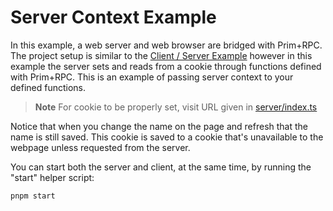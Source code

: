 # Server Context Example

In this example, a web server and web browser are bridged with Prim+RPC. The
project setup is similar to the [Client / Server Example](../client-server)
however in this example the server sets and reads from a cookie through
functions defined with Prim+RPC. This is an example of passing server context to
your defined functions.

> **Note** For cookie to be properly set, visit URL given in
> [server/index.ts](./server/index.ts#L26)

Notice that when you change the name on the page and refresh that the name is
still saved. This cookie is saved to a cookie that's unavailable to the webpage
unless requested from the server.

You can start both the server and client, at the same time, by running the
"start" helper script:

```zsh
pnpm start
```
